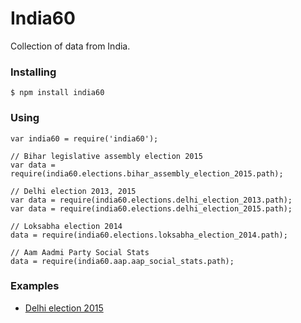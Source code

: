 # India60
Collection of data from India.

### Installing

    $ npm install india60

### Using

```
var india60 = require('india60');

// Bihar legislative assembly election 2015
var data = require(india60.elections.bihar_assembly_election_2015.path);

// Delhi election 2013, 2015
var data = require(india60.elections.delhi_election_2013.path);
var data = require(india60.elections.delhi_election_2015.path);

// Loksabha election 2014
data = require(india60.elections.loksabha_election_2014.path);

// Aam Aadmi Party Social Stats
data = require(india60.aap.aap_social_stats.path);

```


### Examples
- [Delhi election 2015](http://india60.com/stats/delhi-election-2015)
